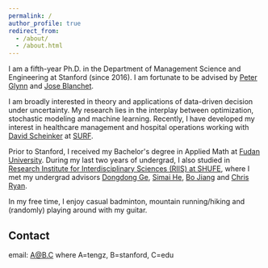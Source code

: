 ```yaml
---
permalink: /
author_profile: true
redirect_from:
  - /about/
  - /about.html
---
```


I am a fifth-year Ph.D. in the Department of Management Science and Engineering at Stanford (since 2016). I am fortunate to be advised by [Peter Glynn](https://web.stanford.edu/~glynn/) and [Jose Blanchet](https://web.stanford.edu/~jblanche/).

I am broadly interested in theory and applications of data-driven decision under uncertainty. My research lies in the interplay between optimization, stochastic modeling and machine learning. Recently, I have developed my interest in healthcare management and hospital operations working with [David Scheinker](https://profiles.stanford.edu/david-scheinker) at [SURF](https://profiles.stanford.edu/david-scheinker).

Prior to Stanford, I received my Bachelor's degree in Applied Math at [Fudan University](https://www.fudan.edu.cn/en/). During my last two years of undergrad, I also studied in [Research Institute for Interdisciplinary Sciences (RIIS) at SHUFE](http://riis.shufe.edu.cn/), where I met my undergrad advisors [Dongdong Ge](http://riis.shufe.edu.cn/english/hospitaldetail.aspx?id=3&category_id=22), [Simai He](http://riis.shufe.edu.cn/english/hospitaldetail.aspx?id=6&category_id=22), [Bo Jiang](http://riis.shufe.edu.cn/english/hospitaldetail.aspx?id=14&category_id=22) and [Chris Ryan](https://www.sauder.ubc.ca/people/christopher-thomas-ryan).

In my free time, I enjoy casual badminton, mountain running/hiking and (randomly) playing around with my guitar.


## Contact
email: A@B.C where A=tengz, B=stanford, C=edu
